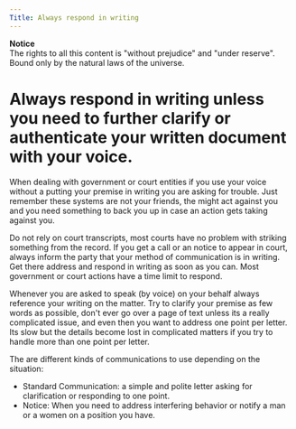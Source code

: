 ```yaml
---
Title: Always respond in writing
---
```


**Notice**  
The rights to all this content is  "without prejudice" and "under reserve". Bound only by the natural laws of the universe.


# Always respond in writing unless you need to further clarify or authenticate your written document with your voice. 

When dealing with government or court entities if you use your voice without a putting your premise in writing you are asking for trouble. Just remember these systems are not your friends, the might act against you and you need something to back you up in case an action gets taking against you.

Do not rely on court transcripts, most courts have no problem with striking something from the record.
If you get a call or an notice to appear in court, always inform the party that your method of communication is in writing. Get there address and respond in writing as soon as you can. Most government or court actions have a time limit to respond. 

Whenever you are asked to speak (by voice) on your behalf always reference your writing on the matter. Try to clarify your premise as few words as possible, don't ever go over a page of text unless its a really complicated issue, and even then you want to address one point per letter. Its slow but the details become lost in complicated matters if you try to handle more than one point per letter.

The are different kinds of communications to use depending on the situation:

- Standard Communication: a simple and polite letter asking for clarification or responding to one point.
- Notice: When you need to address interfering behavior or notify a man or a women on a position you have.
